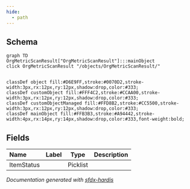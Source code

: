 ```yaml
---
hide:
  - path
---
```



## Schema

```mermaid
graph TD
OrgMetricScanResult["OrgMetricScanResult"]:::mainObject
click OrgMetricScanResult "/objects/OrgMetricScanResult/"


classDef object fill:#D6E9FF,stroke:#0070D2,stroke-width:3px,rx:12px,ry:12px,shadow:drop,color:#333;
classDef customObject fill:#FFF4C2,stroke:#CCAA00,stroke-width:3px,rx:12px,ry:12px,shadow:drop,color:#333;
classDef customObjectManaged fill:#FFD8B2,stroke:#CC5500,stroke-width:3px,rx:12px,ry:12px,shadow:drop,color:#333;
classDef mainObject fill:#FFB3B3,stroke:#A94442,stroke-width:4px,rx:14px,ry:14px,shadow:drop,color:#333,font-weight:bold;

```


<!-- Object description -->

## Fields

| Name      | Label | Type | Description |
| :-------- | :---- | :--: | :---------- | 
| ItemStatus |  | Picklist | <!-- --> |








_Documentation generated with [sfdx-hardis](https://sfdx-hardis.cloudity.com)_

